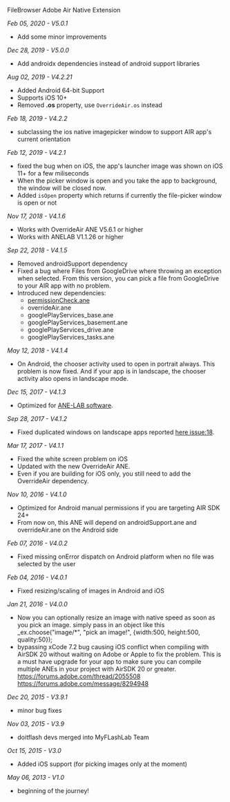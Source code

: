 FileBrowser Adobe Air Native Extension

*Feb 05, 2020 - V5.0.1*
- Add some minor improvements

*Dec 28, 2019 - V5.0.0*
- Add androidx dependencies instead of android support libraries

*Aug 02, 2019 - V4.2.21*
* Added Android 64-bit Support
* Supports iOS 10+
* Removed **.os** property, use `OverrideAir.os` instead

*Feb 18, 2019 - V4.2.2*
* subclassing the ios native imagepicker window to support AIR app's current orientation

*Feb 12, 2019 - V4.2.1*
* fixed the bug when on iOS, the app's launcher image was shown on iOS 11+ for a few miliseconds
* When the picker window is open and you take the app to background, the window will be closed now.
* Added `isOpen` property which returns if currently the file-picker window is open or not

*Nov 17, 2018 - V4.1.6*
* Works with OverrideAir ANE V5.6.1 or higher
* Works with ANELAB V1.1.26 or higher

*Sep 22, 2018 - V4.1.5*
* Removed androidSupport dependency
* Fixed a bug where Files from GoogleDrive where throwing an exception when selected. From this version, you can pick a file from GoogleDrive to your AIR app with no problem.
* Introduced new dependencies:
    * [permissionCheck.ane](https://github.com/myflashlab/PermissionCheck-ANE/)
    * overrideAir.ane
    * googlePlayServices_base.ane
    * googlePlayServices_basement.ane
    * googlePlayServices_drive.ane
    * googlePlayServices_tasks.ane

*May 12, 2018 - V4.1.4*
* On Android, the chooser activity used to open in portrait always. This problem is now fixed. And if your app is in landscape, the chooser activity also opens in landscape mode.

*Dec 15, 2017 - V4.1.3*
* Optimized for [ANE-LAB software](https://github.com/myflashlab/ANE-LAB).

*Sep 28, 2017 - V4.1.2*
* Fixed duplicated windows on landscape apps reported [here issue:18](https://github.com/myflashlab/fileChooser-ANE/issues/18).

*Mar 17, 2017 - V4.1.1*
* Fixed the white screen problem on iOS
* Updated with the new OverrideAir ANE.
* Even if you are building for iOS only, you still need to add the OverrideAir dependency.

*Nov 10, 2016 - V4.1.0*
* Optimized for Android manual permissions if you are targeting AIR SDK 24+
* From now on, this ANE will depend on androidSupport.ane and overrideAir.ane on the Android side

*Feb 07, 2016 - V4.0.2*
* Fixed missing onError dispatch on Android platform when no file was selected by the user


*Feb 04, 2016 - V4.0.1*
* Fixed resizing/scaling of images in Android and iOS


*Jan 21, 2016 - V4.0.0*
* Now you can optionally resize an image with native speed as soon as you pick an image. simply pass in an object like this _ex.choose("image/*", "pick an image!", {width:500, height:500, quality:50});
* bypassing xCode 7.2 bug causing iOS conflict when compiling with AirSDK 20 without waiting on Adobe or Apple to fix the problem. This is a must have upgrade for your app to make sure you can compile multiple ANEs in your project with AirSDK 20 or greater. https://forums.adobe.com/thread/2055508 https://forums.adobe.com/message/8294948


*Dec 20, 2015 - V3.9.1*
* minor bug fixes


*Nov 03, 2015 - V3.9*
* doitflash devs merged into MyFLashLab Team


*Oct 15, 2015 - V3.0*
* Added iOS support (for picking images only at the moment)


*May 06, 2013 - V1.0*
* beginning of the journey!
